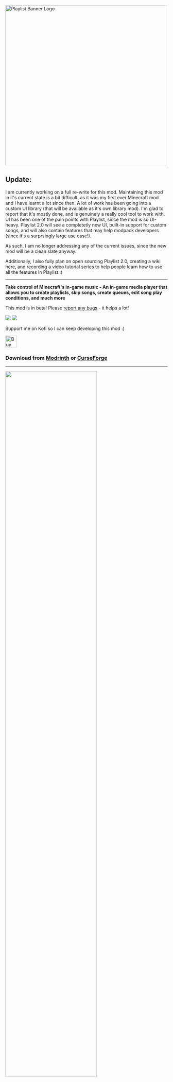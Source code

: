 <picture>
  <source media="(prefers-color-scheme: light)" srcset="https://i.imgur.com/aAuZYSP.png">
  <source media="(prefers-color-scheme: dark)" srcset="https://i.imgur.com/z0mFwrh.png">
  <img alt="Playlist Banner Logo" src="https://i.imgur.com/zFfyC6D.png" width="500">
</picture>

## Update:
I am currently working on a full re-write for this mod. Maintaining this mod in it's current state is a bit difficult, as it was my first ever Minecraft mod and I have learnt a lot since then. A lot of work has been going into a custom UI library (that will be available as it's own library mod). I'm glad to report that it's mostly done, and is genuinely a really cool tool to work with. UI has been one of the pain points with Playlist, since the mod is so UI-heavy. Playlist 2.0 will see a completetly new UI, built-in support for custom songs, and will also contain features that may help modpack developers (since it's a surprsingly large use case!).

As such, I am no longer addressing any of the current issues, since the new mod will be a clean slate anyway.

Additionally, I also fully plan on open sourcing Playlist 2.0, creating a wiki here, and recording a video tutorial series to help people learn how to use all the features in Playlist :)

---

**Take control of Minecraft's in-game music - An in-game media player that allows you to create playlists, skip songs, create queues, edit song play conditions, and much more**

This mod is in beta! Please [report any bugs](https://github.com/fudgeu/playlist/issues) - it helps a lot!

![](https://camo.githubusercontent.com/4d5c8b2292836d17ec3fbfc949d01f8e1c981ddc8f45430422d80212b49ab73b/68747470733a2f2f696d672e736869656c64732e696f2f62616467652f6d6f642532306c6f616465722d6661627269632d6436343534313f7374796c653d666c61742d737175617265) 
![](https://img.shields.io/badge/environment-client-1976d2?style=flat-square)

Support me on Kofi so I can keep developing this mod :)

<a href='https://ko-fi.com/E1E0D7RGH' target='_blank'><img height='36' style='border:0px;height:36px;' src='https://storage.ko-fi.com/cdn/kofi2.png?v=3' border='0' alt='Buy Me a Coffee at ko-fi.com' /></a>

### Download from [Modrinth](https://modrinth.com/mod/playlist) or [CurseForge](https://www.curseforge.com/minecraft/mc-mods/playlist)

---

<img src="https://i.imgur.com/qYOkxbJ.jpeg" width="75%">

_More screenshots available at Modrinth or CurseForge_

# Feature Overview
- Play any in-game song at any time _(excluding records, for now)_
- Create playlists with many customization options
- Stop, skip, or go back to songs
- Create queues of songs to play
- Customize how often songs play (or don't play)
- Customize which songs play where and when based on environmental or player conditions
- Control volume right from the menu and with keybinds
- And more!

# You Should Know
- The default key bind to open the menu is **G**
- This mod is still in beta - it should mostly be stable, though I fully expect minor bugs to still exist. Please report them so that I may squash them!
- Modpack developers - **you may add this mod to your modpack** without asking - though please keep in mind that this mod is in beta and will likely interfere with other mods that add music to the game!

<details>
<summary>Other info</summary>

• Before anyone asks, a Forge version will be considered if enough interest is shown

• This mod works by replacing Minecraft's entire music logic. This allows for complete control over how, when, and what music plays. However, this breaks the ability for other mods to add music to the game. This will be fixed in the future, but please do still report any mods that this mod breaks!

• I will try to push out updates as much as possible, forgive me if I'm a little slow! I've got quite a bit goin' on

</details>

Currently available for Fabric, with the latest version supported being 1.20.1, and requires the Fabric API
Feel free to ask any questions in the GitHub if you are unsure about something in the mod!

**Enjoy!**
